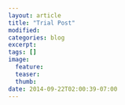 ```yaml
---
layout: article
title: "Trial Post"
modified:
categories: blog
excerpt:
tags: []
image:
  feature:
  teaser:
  thumb:
date: 2014-09-22T02:00:39-07:00
---
```


